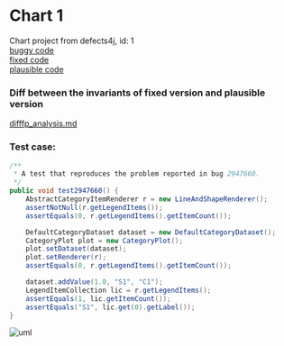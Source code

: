 # Chart 1
Chart project from defects4j, id: 1  
[buggy code](./codes/_buggy.md)  
[fixed code](./codes/_fixed.md)  
[plausible code](./codes/_plausible.md)  
### Diff between the invariants of fixed version and plausible version
[difffp_analysis.md](./difffp_analysis.md)  
### Test case:
```java
/**
 * A test that reproduces the problem reported in bug 2947660.
 */
public void test2947660() {
    AbstractCategoryItemRenderer r = new LineAndShapeRenderer();
    assertNotNull(r.getLegendItems());
    assertEquals(0, r.getLegendItems().getItemCount());

    DefaultCategoryDataset dataset = new DefaultCategoryDataset();
    CategoryPlot plot = new CategoryPlot();
    plot.setDataset(dataset);
    plot.setRenderer(r);
    assertEquals(0, r.getLegendItems().getItemCount());

    dataset.addValue(1.0, "S1", "C1");
    LegendItemCollection lic = r.getLegendItems();
    assertEquals(1, lic.getItemCount());
    assertEquals("S1", lic.get(0).getLabel());
}
```
![uml](http://www.plantuml.com/plantuml/proxy?src=https://raw.githubusercontent.com/boyang9602/APR_resources/master/Chart/1/umls/test2947660.puml?t=2)
